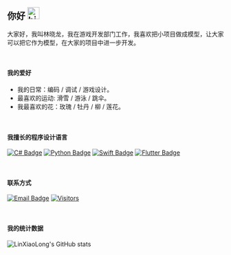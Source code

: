 ## 你好 <img src="https://user-images.githubusercontent.com/1303154/88677602-1635ba80-d120-11ea-84d8-d263ba5fc3c0.gif" width="28px" height="28px" alt="hi">

大家好，我叫林晓龙，我在游戏开发部门工作，我喜欢把小项目做成模型，让大家可以把它作为模型，在大家的项目中进一步开发。

<br>

#### 我的爱好

- 我的日常：编码 / 调试 / 游戏设计。
- 最喜欢的运动: 滑雪 / 游泳 / 跳伞。
- 我最喜欢的花：玫瑰 / 牡丹 / 柳 / 莲花。

<br>

#### 我擅长的程序设计语言

[![C# Badge](https://img.shields.io/badge/-csharp-0cc206?style=for-the-badge&labelColor=black&logo=csharp&logoColor=0cc206)](#) [![Python Badge](https://img.shields.io/badge/-python-0091ff?style=for-the-badge&labelColor=black&logo=python&logoColor=0091ff)](#) [![Swift Badge](https://img.shields.io/badge/-swift-ff8c00?style=for-the-badge&labelColor=black&logo=swift&logoColor=#ff8c00)](#) [![Flutter Badge](https://img.shields.io/badge/-flutter-00c3ff?style=for-the-badge&labelColor=black&logo=flutter&logoColor=00c3ff)](#)

<br>

#### 联系方式

[![Email Badge](https://img.shields.io/badge/-Email-ff001e?style=for-the-badge&labelColor=black&logo=gmail&logoColor=ffffff)](mailto:freelingdeveloper@gmail.com) [![Visitors](https://api.visitorbadge.io/api/visitors?path=https%3A%2F%2Fgithub.com%2Fheyxiaorong&countColor=%232ccce4)](#)

<br>

#### 我的统计数据

![LinXiaoLong's GitHub stats](https://github-readme-stats.vercel.app/api?username=heyxiaolong&count_private=true&theme=tokyonight&hide=contribs,prs)
